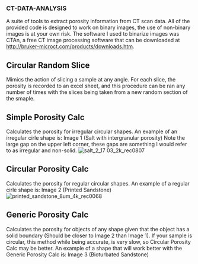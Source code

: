 ### CT-DATA-ANALYSIS
A suite of tools to extract porosity information from CT scan data. All of the provided code is designed to work on binary images, the use of non-binary images is at your own risk. The software I used to binarize images was CTAn, a free CT image processing software that can be downloaded at http://bruker-microct.com/products/downloads.htm.

## Circular Random Slice 
Mimics the action of slicing a sample at any angle. For each slice, the porosity is recorded to an excel sheet, and this procedure can be ran any number of times with the slices being taken from a new random section of the smaple.

## Simple Porosity Calc
Calculates the porosity for irregular circular shapes. An example of an irregular cirle shape is: Image 1 (Salt with intergranular porosity) Note the large gap on the upper left corner, these gaps are something I would refer to as irregular and non-solid.
![salt_2_17 03_2k_rec0807](https://user-images.githubusercontent.com/35316529/45987469-d9ce3a80-c02e-11e8-9a0f-b95601038fda.jpg)

## Circular Porosity Calc
Calculates the porosity for regular circular shapes. An example of a regular cirle shape is: Image 2 (Printed Sandstone)
![printed_sandstone_8um_4k_rec0068](https://user-images.githubusercontent.com/35316529/45987387-5e6c8900-c02e-11e8-8916-12869e402015.jpg)

## Generic Porosity Calc
Calculates the porosity for objects of any shape given that the object has a solid boundary (Should be closer to Image 2 than Image 1).
If your sample is circular, this method while being accurate, is very slow, so Circular Porosity Calc may be better.
An example of a shape that will work better with the Generic Porosity Calc is: Image 3 (Bioturbated Sandstone)

